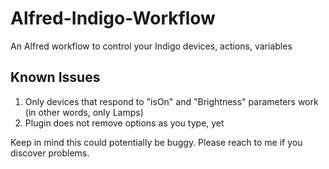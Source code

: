 Alfred-Indigo-Workflow
======================

An Alfred workflow to control your Indigo devices, actions, variables

Known Issues
-----
1. Only devices that respond to "isOn" and "Brightness" parameters work (in other words, only Lamps)
2. Plugin does not remove options as you type, yet

Keep in mind this could potentially be buggy.  Please reach to me if you discover problems.

